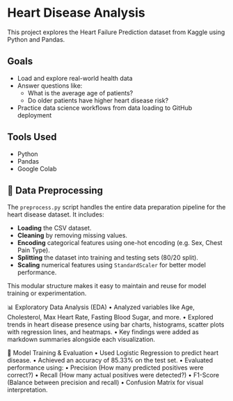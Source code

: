 # Heart Disease Analysis

This project explores the Heart Failure Prediction dataset from Kaggle using Python and Pandas.

## Goals
- Load and explore real-world health data
- Answer questions like:
  - What is the average age of patients?
  - Do older patients have higher heart disease risk?
- Practice data science workflows from data loading to GitHub deployment

## Tools Used
- Python
- Pandas
- Google Colab

## 🧹 Data Preprocessing

The `preprocess.py` script handles the entire data preparation pipeline for the heart disease dataset. It includes:

- **Loading** the CSV dataset.
- **Cleaning** by removing missing values.
- **Encoding** categorical features using one-hot encoding (e.g. Sex, Chest Pain Type).
- **Splitting** the dataset into training and testing sets (80/20 split).
- **Scaling** numerical features using `StandardScaler` for better model performance.

This modular structure makes it easy to maintain and reuse for model training or experimentation.

📊 Exploratory Data Analysis (EDA)
	•	Analyzed variables like Age, Cholesterol, Max Heart Rate, Fasting Blood Sugar, and more.
	•	Explored trends in heart disease presence using bar charts, histograms, scatter plots with regression lines, and heatmaps.
	•	Key findings were added as markdown summaries alongside each visualization.

🧠 Model Training & Evaluation
	•	Used Logistic Regression to predict heart disease.
	•	Achieved an accuracy of 85.33% on the test set.
	•	Evaluated performance using:
	•	Precision (How many predicted positives were correct?)
	•	Recall (How many actual positives were detected?)
	•	F1-Score (Balance between precision and recall)
	•	Confusion Matrix for visual interpretation.
  